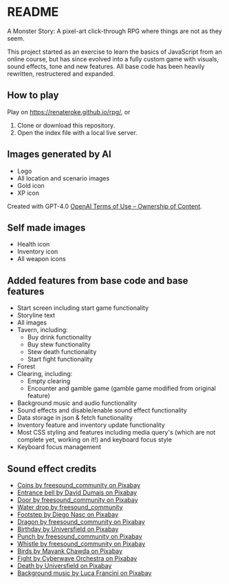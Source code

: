 # README
A Monster Story: A pixel-art click-through RPG where things are not as they seem.

This project started as an exercise to learn the basics of JavaScript from an online course, but has since evolved into a fully custom game with visuals, sound effects, tone and new features. All base code has been heavily rewritten, restructered and expanded. 

## How to play
Play on https://renateroke.github.io/rpg/, or

1. Clone or download this repository. 
2. Open the index file with a local live server.

## Images generated by AI
- Logo
- All location and scenario images
- Gold icon
- XP icon

Created with GPT-4.0 [OpenAI Terms of Use – Ownership of Content](https://openai.com/policies/terms-of-use#ownership).

## Self made images

- Health icon
- Inventory icon
- All weapon icons

## Added features from base code and base features

- Start screen including start game functionality
- Storyline text
- All images
- Tavern, including:
   - Buy drink functionality
   - Buy stew functionality
   - Stew death functionality
   - Start fight functionality
- Forest
- Clearing, including:
   - Empty clearing
   - Encounter and gamble game (gamble game modified from original feature)
- Background music and audio functionality
- Sound effects and disable/enable sound effect functionality
- Data storage in json & fetch functionality
- Inventory feature and inventory update functionality
- Most CSS styling and features including media query's (which are not complete yet, working on it!) and keyboard focus style
- Keyboard focus management

## Sound effect credits

- [Coins by freesound_community on Pixabay](https://pixabay.com/users/freesound_community-46691455/?utm_source=link-attribution&utm_medium=referral&utm_campaign=music&utm_content=36030) 
- [Entrance bell by David Dumais on Pixabay](https://pixabay.com/users/daviddumaisaudio-41768500/?utm_source=link-attribution&utm_medium=referral&utm_campaign=music&utm_content=188054) 
- [Door by freesound_community on Pixabay](https://pixabay.com/users/freesound_community-46691455/?utm_source=link-attribution&utm_medium=referral&utm_campaign=music&utm_content=79921)
- [Water drop by freesound_community](https://pixabay.com/users/freesound_community-46691455/?utm_source=link-attribution&utm_medium=referral&utm_campaign=music&utm_content=84577)
- [Footstep by Diego Nasc on Pixabay](https://pixabay.com/users/data_pion-49620193/?utm_source=link-attribution&utm_medium=referral&utm_campaign=music&utm_content=323053)
- [Dragon by freesound_community on Pixabay](https://pixabay.com/users/freesound_community-46691455/?utm_source=link-attribution&utm_medium=referral&utm_campaign=music&utm_content=100480)
- [Birthday by Universfield on Pixabay](https://pixabay.com/users/universfield-28281460/?utm_source=link-attribution&utm_medium=referral&utm_campaign=music&utm_content=250238)
- [Punch by freesound_community on Pixabay](https://pixabay.com//?utm_source=link-attribution&utm_medium=referral&utm_campaign=music&utm_content=37333)
- [Whistle by freesound_community on Pixabay](https://pixabay.com//?utm_source=link-attribution&utm_medium=referral&utm_campaign=music&utm_content=41861)
- [Birds by Mayank Chawda on Pixabay](https://pixabay.com/sound-effects//?utm_source=link-attribution&utm_medium=referral&utm_campaign=music&utm_content=333912)
- [Fight by Cyberwave Orchestra on Pixabay](https://pixabay.com//?utm_source=link-attribution&utm_medium=referral&utm_campaign=music&utm_content=339823)
- [Death by Universfield on Pixabay](https://pixabay.com/sound-effects//?utm_source=link-attribution&utm_medium=referral&utm_campaign=music&utm_content=352062)
- [Background music by Luca Francini on Pixabay](https://pixabay.com//?utm_source=link-attribution&utm_medium=referral&utm_campaign=music&utm_content=196571)
